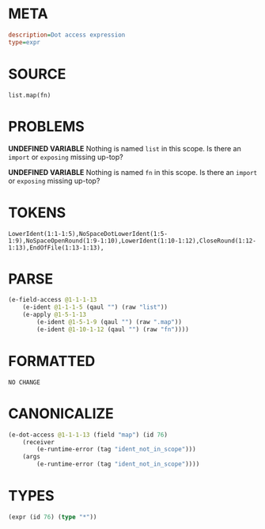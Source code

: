 # META
~~~ini
description=Dot access expression
type=expr
~~~
# SOURCE
~~~roc
list.map(fn)
~~~
# PROBLEMS
**UNDEFINED VARIABLE**
Nothing is named `list` in this scope.
Is there an `import` or `exposing` missing up-top?

**UNDEFINED VARIABLE**
Nothing is named `fn` in this scope.
Is there an `import` or `exposing` missing up-top?

# TOKENS
~~~zig
LowerIdent(1:1-1:5),NoSpaceDotLowerIdent(1:5-1:9),NoSpaceOpenRound(1:9-1:10),LowerIdent(1:10-1:12),CloseRound(1:12-1:13),EndOfFile(1:13-1:13),
~~~
# PARSE
~~~clojure
(e-field-access @1-1-1-13
	(e-ident @1-1-1-5 (qaul "") (raw "list"))
	(e-apply @1-5-1-13
		(e-ident @1-5-1-9 (qaul "") (raw ".map"))
		(e-ident @1-10-1-12 (qaul "") (raw "fn"))))
~~~
# FORMATTED
~~~roc
NO CHANGE
~~~
# CANONICALIZE
~~~clojure
(e-dot-access @1-1-1-13 (field "map") (id 76)
	(receiver
		(e-runtime-error (tag "ident_not_in_scope")))
	(args
		(e-runtime-error (tag "ident_not_in_scope"))))
~~~
# TYPES
~~~clojure
(expr (id 76) (type "*"))
~~~